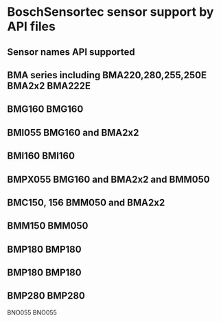 BoschSensortec sensor support by API files
===================

Sensor names                       API supported
------------------------------------------------------
BMA series including
BMA220,280,255,250E                 BMA2x2
BMA222E
------------------------------------------------------
BMG160                              BMG160
------------------------------------------------------
BMI055                              BMG160 and BMA2x2
------------------------------------------------------
BMI160                              BMI160
------------------------------------------------------
BMPX055                             BMG160 and BMA2x2
                                    and BMM050
------------------------------------------------------
BMC150, 156                         BMM050 and BMA2x2
------------------------------------------------------
BMM150                              BMM050
------------------------------------------------------
BMP180                              BMP180
------------------------------------------------------
BMP180                              BMP180
------------------------------------------------------
BMP280                              BMP280
------------------------------------------------------
BNO055                              BNO055
